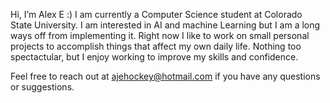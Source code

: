  Hi, I’m Alex E :)
  I am currently a Computer Science student at Colorado State University. I am interested in AI and machine Learning but I am a long ways off from implementing it. 
  Right now I like to work on small personal projects to accomplish things that affect my own daily life. 
  Nothing too spectactular, but I enjoy working to improve my skills and confidence.

Feel free to reach out at ajehockey@hotmail.com if you have any questions or suggestions.

